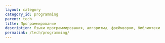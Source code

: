 ```yaml
---
layout: category
category_id: programming
parent: tech
title: Программирование
description: Языки программирования, алгоритмы, фреймворки, библиотеки и тому подобное
permalink: /tech/programming/
---
```


